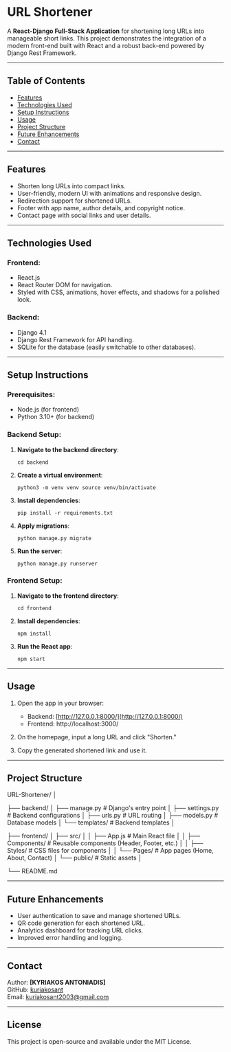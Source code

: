 # **URL Shortener**

A **React-Django Full-Stack Application** for shortening long URLs into manageable short links. This project demonstrates the integration of a modern front-end built with React and a robust back-end powered by Django Rest Framework.

----------

## **Table of Contents**

-   [Features](#features)
-   [Technologies Used](#technologies-used)
-   [Setup Instructions](#setup-instructions)
-   [Usage](#usage)
-   [Project Structure](#project-structure)
-   [Future Enhancements](#future-enhancements)
-   [Contact](#contact)

----------

## **Features**

-   Shorten long URLs into compact links.
-   User-friendly, modern UI with animations and responsive design.
-   Redirection support for shortened URLs.
-   Footer with app name, author details, and copyright notice.
-   Contact page with social links and user details.

----------

## **Technologies Used**

### **Frontend:**

-   React.js
-   React Router DOM for navigation.
-   Styled with CSS, animations, hover effects, and shadows for a polished look.

### **Backend:**

-   Django 4.1
-   Django Rest Framework for API handling.
-   SQLite for the database (easily switchable to other databases).

----------

## **Setup Instructions**

### Prerequisites:

-   Node.js (for frontend)
-   Python 3.10+ (for backend)

### Backend Setup:

1.  **Navigate to the backend directory**:
   
    `cd backend` 
    
2.  **Create a virtual environment**:

    `python3 -m venv venv
    source venv/bin/activate` 
    
3.  **Install dependencies**:

    `pip install -r requirements.txt` 
    
4.  **Apply migrations**:
    
    
    `python manage.py migrate` 
    
5.  **Run the server**:
    
    `python manage.py runserver` 
    

### Frontend Setup:

1.  **Navigate to the frontend directory**:

    `cd frontend` 
    
2.  **Install dependencies**:

    `npm install` 
    
3.  **Run the React app**:

    `npm start` 
  
----------

## **Usage**

1.  Open the app in your browser:
    
    -   Backend: [http://127.0.0.1:8000/](http://127.0.0.1:8000/)
    -   Frontend: http://localhost:3000/
2.  On the homepage, input a long URL and click "Shorten."
    
3.  Copy the generated shortened link and use it.
    

----------

## **Project Structure**


URL-Shortener/
│

├── backend/
│   ├── manage.py           # Django's entry point
│   ├── settings.py         # Backend configurations
│   ├── urls.py             # URL routing
│   ├── models.py           # Database models
│   └── templates/          # Backend templates
│

├── frontend/
│   ├── src/
│   │   ├── App.js          # Main React file
│   │   ├── Components/     # Reusable components (Header, Footer, etc.)
│   │   ├── Styles/         # CSS files for components
│   │   └── Pages/          # App pages (Home, About, Contact)
│   └── public/             # Static assets
│

└── README.md

----------

## **Future Enhancements**

-   User authentication to save and manage shortened URLs.
-   QR code generation for each shortened URL.
-   Analytics dashboard for tracking URL clicks.
-   Improved error handling and logging.

----------

## **Contact**

Author: **[KYRIAKOS ANTONIADIS]**  
GitHub: [kuriakosant](https://github.com/kuriakosant)  
Email: kuriakosant2003@gmail.com

----------

## **License**

This project is open-source and available under the MIT License.